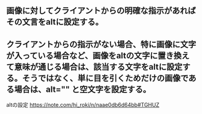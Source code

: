 ## 画像に対してクライアントからの明確な指示があればその文言をaltに設定する。
## クライアントからの指示がない場合、特に画像に文字が入っている場合など、画像をaltの文字に置き換えて意味が通じる場合は、該当する文字をaltに設定する。そうではなく、単に目を引くためだけの画像である場合は、alt="" と空文字を設定する。

altの設定
https://note.com/hi_roki/n/naae0db6d64bb#TGHUZ
